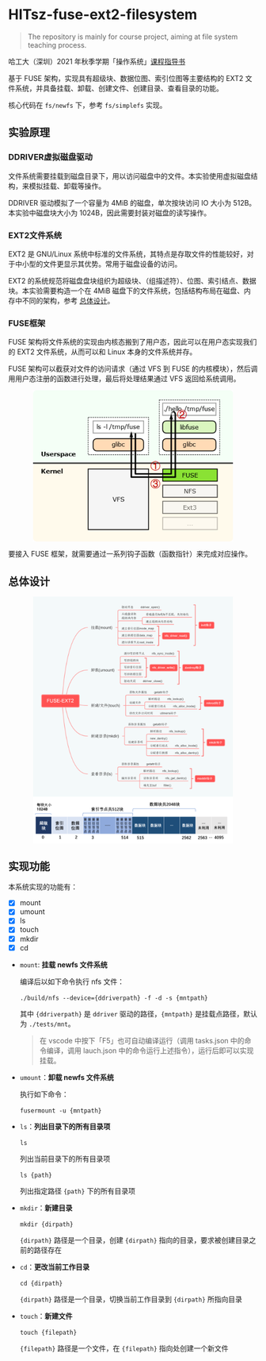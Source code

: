 # HITsz-fuse-ext2-filesystem

> The repository is mainly for course project, aiming at file system teaching process.

哈工大（深圳）2021 年秋季学期「操作系统」[课程指导书](http://hitsz-lab.gitee.io/os-labs-2021)

基于 FUSE 架构，实现具有超级块、数据位图、索引位图等主要结构的 EXT2 文件系统，并具备挂载、卸载、创建文件、创建目录、查看目录的功能。

核心代码在 `fs/newfs` 下，参考 `fs/simplefs` 实现。

## 实验原理

### DDRIVER虚拟磁盘驱动

文件系统需要挂载到磁盘目录下，用以访问磁盘中的文件。本实验使用虚拟磁盘结构，来模拟挂载、卸载等操作。

DDRIVER 驱动模拟了一个容量为 4MiB 的磁盘，单次按块访问 IO 大小为 512B。本实验中磁盘块大小为 1024B，因此需要封装对磁盘的读写操作。

### EXT2文件系统

EXT2 是 GNU/Linux 系统中标准的文件系统，其特点是存取文件的性能较好，对于中小型的文件更显示其优势。常用于磁盘设备的访问。

EXT2 的系统规范将磁盘盘块组织为超级块、（组描述符）、位图、索引结点、数据块。本实验需要构造一个在 4MiB 磁盘下的文件系统，包括结构布局在磁盘、内存中不同的架构，参考 [总体设计](#总体设计)。

### FUSE框架

FUSE 架构将文件系统的实现由内核态搬到了用户态，因此可以在用户态实现我们的 EXT2 文件系统，从而可以和 Linux 本身的文件系统并存。

FUSE 架构可以截获对文件的访问请求（通过 VFS 到 FUSE 的内核模块），然后调用用户态注册的函数进行处理，最后将处理结果通过 VFS 返回给系统调用。

<div align="center">
	<img src="FUSE.png" alt="FUSE 框架" align="center" width=80% />
</div>

要接入 FUSE 框架，就需要通过一系列钩子函数（函数指针）来完成对应操作。


## 总体设计

<div align="center">
	<img src="FUSE-EXT2.png" alt="总体设计" align="center" width=80% />
    <img src="Disk.png" alt="磁盘数据结构划分" align="center" width=80% />
</div>

## 实现功能

本系统实现的功能有：

- [x] mount
- [x] umount
- [x] ls
- [x] touch
- [x] mkdir
- [x] cd

- `mount`: **挂载 newfs 文件系统**

    编译后以如下命令执行 nfs 文件：
    
    `./build/nfs --device={ddriverpath} -f -d -s {mntpath}`
    
    其中 `{ddriverpath}` 是 `ddriver` 驱动的路径，`{mntpath}` 是挂载点路径，默认为 `./tests/mnt`。

    > 在 vscode 中按下「F5」也可自动编译运行（调用 tasks.json 中的命令编译，调用 lauch.json 中的命令运行上述指令），运行后即可以实现挂载。

-	`umount`：**卸载 newfs 文件系统**

    执行如下命令：
    
    `fusermount -u {mntpath}`

-	`ls`：**列出目录下的所有目录项**
    
    `ls`
    
    列出当前目录下的所有目录项
    
    `ls {path}`
    
    列出指定路径 `{path}` 下的所有目录项

-	`mkdir`：**新建目录**
    
    `mkdir {dirpath}`
    
    `{dirpath}` 路径是一个目录，创建 `{dirpath}` 指向的目录，要求被创建目录之前的路径存在

-	`cd`：**更改当前工作目录**
    
    `cd {dirpath}`
    
    `{dirpath}` 路径是一个目录，切换当前工作目录到 `{dirpath}` 所指向目录

-	`touch`：**新建文件**
    
    `touch {filepath}`
    
    `{filepath}` 路径是一个文件，在 `{filepath}` 指向处创建一个新文件
